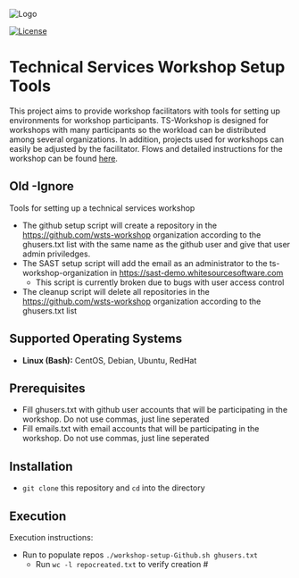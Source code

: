 ![Logo](https://resources.mend.io/mend-sig/logo/mend-dark-logo-horizontal.png)

[![License](https://img.shields.io/badge/License-Apache%202.0-yellowgreen.svg)](https://opensource.org/licenses/Apache-2.0)  
# Technical Services Workshop Setup Tools
This project aims to provide workshop facilitators with tools for setting up environments for workshop participants. TS-Workshop is designed for workshops with many participants so the workload can be distributed among several organizations.
In addition, projects used for workshops can easily be adjusted by the facilitator. Flows and detailed instructions for the workshop can be found [here](https://whitesource.atlassian.net/wiki/spaces/TES/pages/2500984892/Customer+Workshops).






## Old -Ignore
Tools for setting up a technical services workshop
- The github setup script will create a repository in the https://github.com/wsts-workshop organization according to the ghusers.txt list with the same name as the github user and give that user admin priviledges.
- The SAST setup script will add the email as an administrator to the ts-workshop-organization in https://sast-demo.whitesourcesoftware.com
  - This script is currently broken due to bugs with user access control
- The cleanup script will delete all repositories in the https://github.com/wsts-workshop organization according to the ghusers.txt list

## Supported Operating Systems
- **Linux (Bash):**	CentOS, Debian, Ubuntu, RedHat

## Prerequisites
- Fill ghusers.txt with github user accounts that will be participating in the workshop.  Do not use commas, just line seperated
- Fill emails.txt with email accounts that will be participating in the workshop.  Do not use commas, just line seperated

## Installation
- ```git clone``` this repository and ```cd``` into the directory


## Execution
Execution instructions:  
- Run to populate repos ```./workshop-setup-Github.sh ghusers.txt```
  - Run ```wc -l repocreated.txt``` to verify creation #

